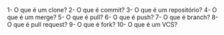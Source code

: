 1- O que é um clone?
2- O que é commit?
3- O que é um repositório?
4- O que é um merge?
5- O que é pull?
6- O que é push?
7- O que é branch?
8- O que é pull request?
9- O que é fork?
10- O que é um VCS?